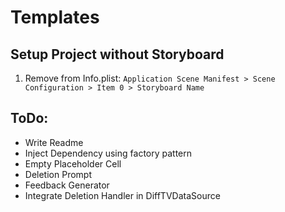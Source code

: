 #  Templates


## Setup Project without Storyboard

1. Remove from Info.plist:  `Application Scene Manifest > Scene Configuration > Item 0 > Storyboard Name`


## ToDo:

- Write Readme
- Inject Dependency using factory pattern
- Empty Placeholder Cell
- Deletion Prompt
- Feedback Generator
- Integrate Deletion Handler in DiffTVDataSource

